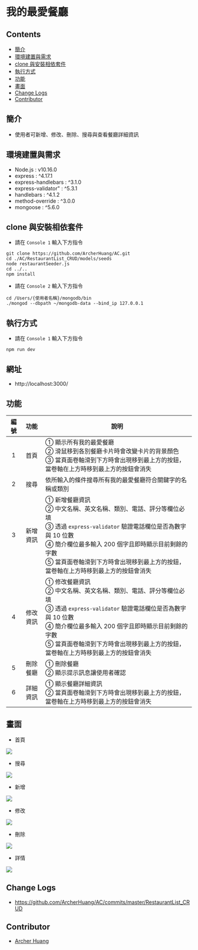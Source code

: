 # 我的最愛餐廳

## Contents
- [簡介](#簡介)
- [環境建置與需求](#環境建置與需求)
- [clone 與安裝相依套件](#clone-與安裝相依套件)
- [執行方式](#執行方式)
- [功能](#功能)
- [畫面](#畫面)
- [Change Logs](#change-logs)
- [Contributor](#contributor)

## 簡介
* 使用者可新增、修改、刪除、搜尋與查看餐廳詳細資訊

## 環境建置與需求
* Node.js : v10.16.0
* express : ^4.17.1
* express-handlebars : ^3.1.0
* express-validator" : ^5.3.1
* handlebars : ^4.1.2
* method-override : ^3.0.0
* mongoose : ^5.6.0

## clone 與安裝相依套件
* 請在 `Console 1` 輸入下方指令
```
git clone https://github.com/ArcherHuang/AC.git
cd ./AC/RestaurantList_CRUD/models/seeds
node restaurantSeeder.js
cd ../..
npm install
```

* 請在 `Console 2` 輸入下方指令
```
cd /Users/{使用者名稱}/mongodb/bin
./mongod --dbpath ~/mongodb-data --bind_ip 127.0.0.1
```

## 執行方式
* 請在 `Console 1` 輸入下方指令
```
npm run dev
```

## 網址

* http://localhost:3000/

## 功能

| 編號 | 功能 | 說明  |
|:---:|:---:|---|
| 1 | 首頁 | ① 顯示所有我的最愛餐廳 <br> ② 滑鼠移到各別餐廳卡片時會改變卡片的背景顏色 <br> ③  當頁面卷軸滑到下方時會出現移到最上方的按鈕，當卷軸在上方時移到最上方的按鈕會消失 |
| 2 | 搜尋 | 依所輸入的條件搜尋所有我的最愛餐廳符合關鍵字的名稱或類別 |
| 3 | 新增資訊 | ① 新增餐廳資訊 <br> ② 中文名稱、英文名稱、類別、電話、評分等欄位必填 <br> ③ 透過 `express-validator` 驗證電話欄位是否為數字與 10 位數 <br> ④ 簡介欄位最多輸入 200 個字且即時顯示目前剩餘的字數 <br> ⑤ 當頁面卷軸滑到下方時會出現移到最上方的按鈕，當卷軸在上方時移到最上方的按鈕會消失 |
| 4 | 修改資訊 | ① 修改餐廳資訊 <br> ② 中文名稱、英文名稱、類別、電話、評分等欄位必填 <br> ③ 透過 `express-validator` 驗證電話欄位是否為數字與 10 位數 <br> ④ 簡介欄位最多輸入 200 個字且即時顯示目前剩餘的字數 <br> ⑤ 當頁面卷軸滑到下方時會出現移到最上方的按鈕，當卷軸在上方時移到最上方的按鈕會消失 |
| 5 | 刪除餐廳 | ① 刪除餐廳 <br> ② 顯示提示訊息讓使用者確認 |
| 6 | 詳細資訊 | ① 顯示餐廳詳細資訊 <br> ② 當頁面卷軸滑到下方時會出現移到最上方的按鈕，當卷軸在上方時移到最上方的按鈕會消失 |

## 畫面

* 首頁

![](https://github.com/ArcherHuang/Pic/blob/master/RestaurantList_CRUD/%E9%A6%96%E9%A0%81.gif?raw=true)

* 搜尋

![](https://github.com/ArcherHuang/Pic/blob/master/RestaurantList_CRUD/%E6%90%9C%E5%B0%8B.gif?raw=true)

* 新增

![](https://github.com/ArcherHuang/Pic/blob/master/RestaurantList_CRUD/%E6%96%B0%E5%A2%9E.gif?raw=true)

* 修改

![](https://github.com/ArcherHuang/Pic/blob/master/RestaurantList_CRUD/%E4%BF%AE%E6%94%B9.gif?raw=true)

* 刪除

![](https://github.com/ArcherHuang/Pic/blob/master/RestaurantList_CRUD/%E5%88%AA%E9%99%A4.gif?raw=true)

* 詳情

![](https://github.com/ArcherHuang/Pic/blob/master/RestaurantList_CRUD/%E8%A9%B3%E6%83%85.gif?raw=true)

## Change Logs

* https://github.com/ArcherHuang/AC/commits/master/RestaurantList_CRUD

## Contributor
* [Archer Huang](https://github.com/archerhuang)
